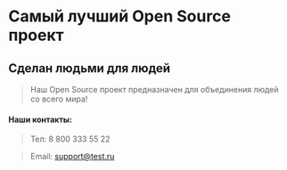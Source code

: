 # Самый лучший Open Source проект

## Сделан людьми для людей

> Наш Open Source проект предназначен для объединения людей со всего мира!

#### Наши контакты:

>Тел: 8 800 333 55 22

>Email: support@test.ru
